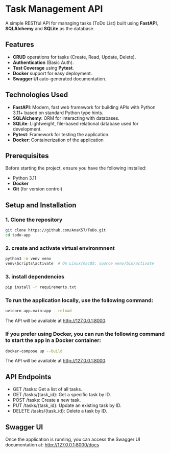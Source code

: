 # Task Management API

A simple RESTful API for managing tasks (ToDo List) built using **FastAPI**, **SQLAlchemy** and **SQLite** as the database.

## Features

- **CRUD** operations for tasks (Create, Read, Update, Delete).
- **Authentication** (Basic Auth).
- **Test Coverage** using **Pytest**.
- **Docker** support for easy deployment.
- **Swagger UI** auto-generated documentation.

## Technologies Used

- **FastAPI**: Modern, fast web framework for building APIs with Python 3.11+ based on standard Python type hints.
- **SQLAlchemy**: ORM for interacting with databases.
- **SQLite**: Lightweight, file-based relational database used for development.
- **Pytest**: Framework for testing the application.
- **Docker**: Containerization of the application

## Prerequisites

Before starting the project, ensure you have the following installed:

- Python 3.11
- **Docker** 
- **Git** (for version control)

## Setup and Installation

### 1. Clone the repository
```bash
git clone https://github.com/AnaK57/ToDo.git
cd todo-app
```
### 2. create and activate virtual environmnent
```bash
python3 -m venv venv
venv\Scripts\activate  # On Linux/macOS: source venv/bin/activate
```
### 3. install dependencies
```bash
pip install -r requirements.txt
```
### To run the application locally, use the following command:
```bash
uvicorn app.main:app --reload
```
The API will be available at http://127.0.0.1:8000.

### If you prefer using Docker, you can run the following command to start the app in a Docker container:
```bash
docker-compose up --build
```
The API will be available at http://127.0.0.1:8000.

## API Endpoints
- GET /tasks: Get a list of all tasks.
- GET /tasks/{task_id}: Get a specific task by ID. 
- POST /tasks: Create a new task.
- PUT /tasks/{task_id}: Update an existing task by ID.
- DELETE /tasks/{task_id}: Delete a task by ID.

## Swagger UI
Once the application is running, you can access the Swagger UI documentation at:
http://127.0.0.1:8000/docs